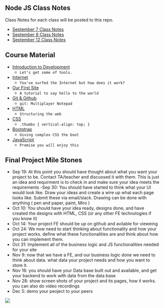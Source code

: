## Node JS Class Notes

Class Notes for each class will be posted to this repo. 

- [September 7 Class Notes](https://github.com/aria-mdr/Node-JS-Class-Notes/tree/main/Sep-7)
- [September 8 Class Notes](https://github.com/aria-mdr/Sep8-Class-Notes/tree/main/Sep-8)
- [September 12 Class Notes](https://github.com/aria-mdr/Sep8-Class-Notes/tree/main/Sep-12)


## Course Material 

* [Introduction to Development](intro.md)
  * `Let's get some of tools.`
* [Internet](internet.md)
  * `You've surfed the Internet but how does it work?`
* [Our First Site](first-site.md)
  * `A tutorial to say hello to the world`
* [Git & Github](git.md)
  * `git: Multiplayer Notepad`
* [HTML](html.md)
  * `Structuring the web`
* [CSS](css.md)
  * `.thumbs { vertical-align: top; }`
* [Bootstrap](bootstrap.md)
  * `Giving complex CSS the boot`
* [JavaScript](javascript.md)
  * `Promise you will enjoy this`

## Final Project Mile Stones 

- Sep 19: At this point you should have thought about what you want your project to be. Contact TA/teacher and discussed it with them. This is just an idea and requirment is to check in and make sure your idea meets the requirements
-Sep 30: You should have started to think what your UI would look like. Draw your ideas and create a wire up what each page looks like. Submit these via email/slack. Drawing can be done with anything ( pen and paper, paint, Miro )
- Oct 10: You should have your idea ready, designs done, and have created the designs with HTML, CSS (or any other FE technologies if you know it)
- Oct 14: Your project FE should be up on github and avilable for vieweing 
- Oct 24: We now need to start thinking about functionality and how your project works. define what these functionalities are and think about how you can implement them. 
- Oct 31: Implement all of the business logic and JS functionalities needed for your site
- Nov 9: now that we have a FE, and our business logic done we need to think about data. what data your project needs and how you want to store it. 
- Nov 16: you should have your Data base built out and available, and get your backend to work with data from the data base
- Nov 28: show screen shots of your project and its pages, how it works. you can also do video recordings
- Dec 5: demo your peoject to your peers

![](https://github.com/aria-mdr/Sep8-Class-Notes/blob/main/Project-Deadlines.png)
